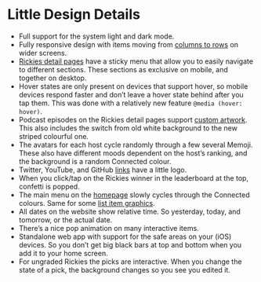 # Little Design Details

-   Full support for the system light and dark mode.
-   Fully responsive design with items moving from [columns to rows](https://rickies.co/leaderboard) on wider screens.
-   [Rickies detail pages](https://rickies.co/keynote-apr-2021) have a sticky menu that allow you to easily navigate to different sections. These sections as exclusive on mobile, and together on desktop.
-   Hover states are only present on devices that support hover, so mobile devices respond faster and don’t leave a hover state behind after you tap them. This was done with a relatively new feature `@media (hover: hover)`.
-   Podcast episodes on the Rickies detail pages support [custom artwork](https://rickies.co/keynote-sep-2020#details). This also includes the switch from old white background to the new striped colourful one.
-   The avatars for each host cycle randomly through a few several Memoji. These also have different moods dependent on the host’s ranking, and the background is a random Connected colour.
-   Twitter, YouTube, and GitHub [links](https://rickies.co/about) have a little logo.
-   When you click/tap on the Rickies winner in the leaderboard at the top, confetti is popped.
-   The main menu on the [homepage](https://rickies.co) slowly cycles through the Connected colours. Same for some [list item graphics](https://rickies.co/about).
-   All dates on the website show relative time. So yesterday, today, and tomorrow, or the actual date.
-   There’s a nice pop animation on many interactive items.
-   Standalone web app with support for the safe areas on your (iOS) devices. So you don’t get big black bars at top and bottom when you add it to your home screen.
-   For ungraded Rickies the picks are interactive. When you change the state of a pick, the background changes so you see you edited it.
